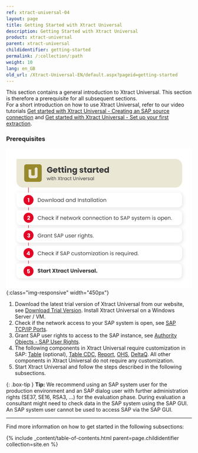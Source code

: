 ```yaml
---
ref: xtract-universal-04
layout: page
title: Getting Started with Xtract Universal
description: Getting Started with Xtract Universal
product: xtract-universal
parent: xtract-universal
childidentifier: getting-started
permalink: /:collection/:path
weight: 10
lang: en_GB
old_url: /Xtract-Universal-EN/default.aspx?pageid=getting-started
---
```


This section contains a general introduction to Xtract Universal.
This section is therefore a prerequisite for all subsequent sections.<br>
For a short introduction on how to use Xtract Universal, refer to our video tutorials [Get started with Xtract Universal - Creating an SAP source connection](https://www.youtube.com/watch?v=Qe8tRYNnYkc) and [Get started with Xtract Universal - Set up your first extraction](https://www.youtube.com/watch?v=pdlsfm0dLMA).

### Prerequisites

![XU-getting-started](/img/content/xu/getting-started-with-xu.png){:class="img-responsive" width="450px"}

1. Download the latest trial version of Xtract Universal from our website, see [Download Trial Version](https://theobald-software.com/en/download-trial).
Install Xtract Universal on a Windows Server / VM. 
2. Check if the network access to your SAP system is open, see [SAP TCP/IP Ports](https://kb.theobald-software.com/sap/sap-tcpip-ports).
3. Grant SAP user rights to access to the SAP instance, see [Authority Objects - SAP User Rights](https://kb.theobald-software.com/sap/authority-objects-sap-user-rights).
4. The following components in Xtract Universal require customization in SAP: [Table](./sap-customizing/custom-function-module-for-table-extraction) (optional), [Table CDC](./sap-customizing/custom-function-module-for-tablecdc), [Report](./sap-customizing/install-report-custom-function-module), [OHS](./sap-customizing/preparation-for-ohs-in-bw), [DeltaQ](./sap-customizing/customizing-for-deltaq).
All other components in Xtract Universal do not require any customization.
5. Start Xtract Universal and follow the steps described in the following subsections.

{: .box-tip }
**Tip:** We recommend using an SAP system user for the production environment and an SAP dialog user with further administration rights (SE37, SE16, RSA3, ...) for the evaluation phase.
During evaluation a consultant might need to check data in the SAP system using the SAP GUI. An SAP system user cannot be used to access SAP via the SAP GUI.

******

Find more information on how to get started in the following subsections:

{% include _content/table-of-contents.html parent=page.childidentifier collection=site.en %}

